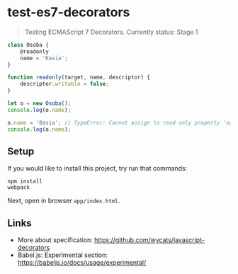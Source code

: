 # test-es7-decorators

> Testing ECMAScript 7 Decorators. Currently status: Stage 1

```js
class Osoba {
    @readonly
    name = 'Kasia';
}

function readonly(target, name, descriptor) {
    descriptor.writable = false;
}

let o = new Osoba();
console.log(o.name);

o.name = 'Basia'; // TypeError: Cannot assign to read only property 'name' of #<Osoba>
console.log(o.name);
```

## Setup

If you would like to install this project, try run that commands:

```
npm install
webpack
```

Next, open in browser `app/index.html`.

## Links

 - More about specification: https://github.com/wycats/javascript-decorators
 - Babel.js: Experimental section: https://babeljs.io/docs/usage/experimental/
